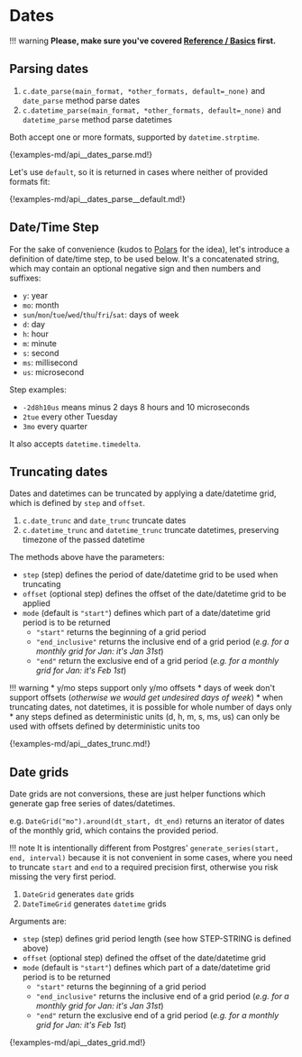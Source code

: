 # Dates

!!! warning
	**Please, make sure you've covered [Reference / Basics](./basics.md)
	first.**

## Parsing dates

1. `c.date_parse(main_format, *other_formats, default=_none)` and `date_parse`
   method parse dates
1. `c.datetime_parse(main_format, *other_formats, default=_none)` and
   `datetime_parse` method parse datetimes

Both accept one or more formats, supported by `datetime.strptime`.

{!examples-md/api__dates_parse.md!}

Let's use `default`, so it is returned in cases where neither of provided
formats fit:

{!examples-md/api__dates_parse__default.md!}


## Date/Time Step

For the sake of convenience (kudos to
[Polars](https://github.com/pola-rs/polars) for the idea), let's introduce a
definition of date/time step, to be used below. It's a concatenated string,
which may contain an optional negative sign and then numbers and suffixes:

* `y`: year
* `mo`: month
* `sun`/`mon`/`tue`/`wed`/`thu`/`fri`/`sat`: days of week
* `d`: day
* `h`: hour
* `m`: minute
* `s`: second
* `ms`: millisecond
* `us`: microsecond

Step examples:

* `-2d8h10us` means minus 2 days 8 hours and 10 microseconds
* `2tue` every other Tuesday
* `3mo` every quarter

It also accepts `datetime.timedelta`.


## Truncating dates

Dates and datetimes can be truncated by applying a date/datetime grid, which is
defined by `step` and `offset`.

1. `c.date_trunc` and `date_trunc` truncate dates
1. `c.datetime_trunc` and `datetime_trunc` truncate datetimes, preserving
   timezone of the passed datetime

The methods above have the parameters:

* `step` (step) defines the period of date/datetime grid to be used when
  truncating
* `offset` (optional step) defines the offset of the date/datetime grid to be
  applied
* `mode` (default is `"start"`) defines which part of a date/datetime grid
  period is to be returned
    * `"start"` returns the beginning of a grid period
	* `"end_inclusive"` returns the inclusive end of a grid period (_e.g. for a
	  monthly grid for Jan: it's Jan 31st_)
	* `"end"` return the exclusive end of a grid period (_e.g. for a monthly
	  grid for Jan: it's Feb 1st_)

!!! warning
      * y/mo steps support only y/mo offsets
	  * days of week don't support offsets (_otherwise we would get undesired
	    days of week_)
	  * when truncating dates, not datetimes, it is possible for whole number
	    of days only
      * any steps defined as deterministic units (d, h, m, s, ms, us) can
        only be used with offsets defined by deterministic units too

{!examples-md/api__dates_trunc.md!}


## Date grids

Date grids are not conversions, these are just helper functions which generate
gap free series of dates/datetimes.

e.g. `DateGrid("mo").around(dt_start, dt_end)` returns an iterator of dates of
the monthly grid, which contains the provided period.

!!! note
	It is intentionally different from Postgres' `generate_series(start, end,
	interval)` because it is not convenient in some cases, where you need to
	truncate `start` and `end` to a required precision first, otherwise you
	risk missing the very first period.

1. `DateGrid` generates `date` grids
1. `DateTimeGrid` generates `datetime` grids

Arguments are:

* `step` (step) defines grid period length (see how STEP-STRING is defined above)
* `offset` (optional step) defined the offset of the date/datetime grid
* `mode` (default is `"start"`) defines which part of a date/datetime grid
  period is to be returned
    * `"start"` returns the beginning of a grid period
	* `"end_inclusive"` returns the inclusive end of a grid period (_e.g. for a
	  monthly grid for Jan: it's Jan 31st_)
	* `"end"` return the exclusive end of a grid period (_e.g. for a monthly
	  grid for Jan: it's Feb 1st_)

{!examples-md/api__dates_grid.md!}

